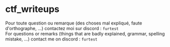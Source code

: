 # ctf_writeups
Pour toute question ou remarque (des choses mal expliqué, faute d'orthographe, ...) contactez moi sur discord : `furtest`\
For questions or remarks (things that are badly explained, grammar, spelling mistake, ...) contact me on discord : `furtest`
